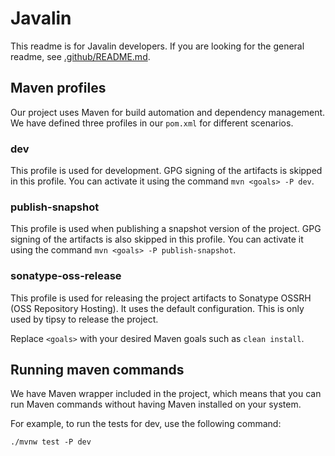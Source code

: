  # Javalin
This readme is for Javalin developers. 
If you are looking for the general readme, see [.github/README.md](.github/README.md).

## Maven profiles

Our project uses Maven for build automation and dependency management. 
We have defined three profiles in our `pom.xml` for different scenarios.

### dev
This profile is used for development. GPG signing of the artifacts is skipped in this profile. 
You can activate it using the command `mvn <goals> -P dev`.

### publish-snapshot
This profile is used when publishing a snapshot version of the project. 
GPG signing of the artifacts is also skipped in this profile. 
You can activate it using the command `mvn <goals> -P publish-snapshot`.

### sonatype-oss-release
This profile is used for releasing the project artifacts to Sonatype OSSRH (OSS Repository Hosting). 
It uses the default configuration. This is only used by tipsy to release the project.

Replace `<goals>` with your desired Maven goals such as `clean install`.

## Running maven commands
We have Maven wrapper included in the project, which means that
you can run Maven commands without having Maven installed on your system.

For example, to run the tests for dev, use the following command:

```shell
./mvnw test -P dev
```

